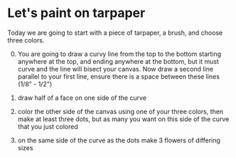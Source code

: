 # Let's paint on tarpaper

Today we are going to start with a piece of tarpaper, a brush, and choose three colors. 

0. You are going to draw a curvy line from the top to the bottom starting anywhere at the top, and ending anywhere at the bottom, but it must curve and the line will bisect your canvas.  Now draw a second line parallel to your first line, ensure there is a space between these lines (1/8" - 1/2")

1. draw half of a face on one side of the curve

2. color the other side of the canvas using one of your three colors, then make at least three dots, but as many you want on this side of the curve that you just colored

3. on the same side of the curve as the dots make 3 flowers of differing sizes


